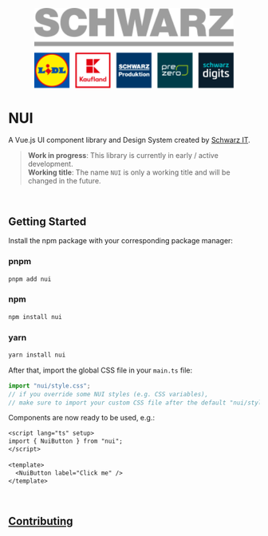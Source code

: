 <p>
  <a href="https://gruppe.schwarz">
  <div align="center">
    <img src="../../.github/schwarz-group.svg" width="400px" />
    </div>
  </a>
</p>

# NUI

A Vue.js UI component library and Design System created by [Schwarz IT](https://it.schwarz).

> **Work in progress**: This library is currently in early / active development. <br /> **Working title**: The name `NUI` is only a working title and will be changed in the future.

<br />

## Getting Started

Install the npm package with your corresponding package manager:

### pnpm

```sh
pnpm add nui
```

### npm

```sh
npm install nui
```

### yarn

```sh
yarn install nui
```

After that, import the global CSS file in your `main.ts` file:

```ts
import "nui/style.css";
// if you override some NUI styles (e.g. CSS variables),
// make sure to import your custom CSS file after the default "nui/style.css"
```

Components are now ready to be used, e.g.:

```vue
<script lang="ts" setup>
import { NuiButton } from "nui";
</script>

<template>
  <NuiButton label="Click me" />
</template>
```

<br />

## [Contributing](../../CONTRIBUTING.md)
